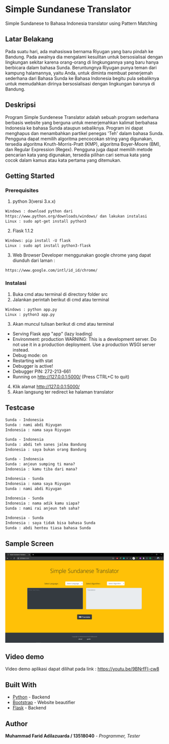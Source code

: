 # Simple Sundanese Translator
Simple Sundanese to Bahasa Indonesia translator using Pattern Matching

## Latar Belakang
Pada suatu hari, ada mahasiswa bernama Riyugan yang baru pindah ke Bandung. Pada awalnya dia mengalami kesulitan untuk bersosialisai dengan lingkungan sekitar karena orang-orang di lingkungannya yang baru hanya berbicara dalam bahasa Sunda. Beruntungnya Riyugan punya teman dari kampung halamannya, yaitu Anda, untuk diminta membuat penerjemah sederhana dari Bahasa Sunda ke Bahasa Indonesia begitu pula sebaliknya untuk memudahkan dirinya bersosialisasi dengan lingkungan barunya di Bandung.

## Deskripsi
Program Simple Sundenese Translator adalah sebuah program sederhana berbasis website yang berguna untuk menerjemahkan kalimat berbahasa Indonesia ke bahasa Sunda ataupun sebaliknya. Program ini dapat menghapus dan menambahkan partikel penegas 'Teh' dalam bahasa Sunda. Pengguna dapat memilih algoritma pencocokan string yang digunakan, tersedia algoritma Knuth-Morris-Pratt (KMP), algoritma Boyer-Moore (BM), dan Regular Expression (Regex). Pengguna juga dapat memilih metode pencarian kata yang digunakan, tersedia pilihan cari semua kata yang cocok dalam kamus atau kata pertama yang ditemukan.

## Getting Started
### Prerequisites
1. python 3(versi 3.x.x)
```
Windows : download python dari https://www.python.org/downloads/windows/ dan lakukan instalasi
Linux : sudo apt-get install python3
```
2. Flask 1.1.2
```
Windows: pip install -U flask
Linux : sudo apt install python3-flask
```
3. Web Browser
Developer menggunakan google chrome yang dapat diunduh dari laman :
```
https://www.google.com/intl/id_id/chrome/
```

### Instalasi
1. Buka cmd atau terminal di directory folder src
2. Jalankan perintah berikut di cmd atau terminal
```
Windows : python app.py
Linux : python3 app.py
```
3. Akan muncul tulisan berikut di cmd atau terminal
 * Serving Flask app "app" (lazy loading)
 * Environment: production
   WARNING: This is a development server. Do not use it in a production deployment.
   Use a production WSGI server instead.
 * Debug mode: on
 * Restarting with stat
 * Debugger is active!
 * Debugger PIN: 272-213-661
 * Running on http://127.0.0.1:5000/ (Press CTRL+C to quit)
4. Klik alamat http://127.0.0.1:5000/
5. Akan langsung ter redirect ke halaman translator

## Testcase
```
Sunda - Indonesia
Sunda : nami abdi Riyugan
Indonesia : nama saya Riyugan
```

```
Sunda - Indonesia
Sunda : abdi teh sanes jalma Bandung
Indonesia : saya bukan orang Bandung
```

```
Sunda - Indonesia
Sunda : anjeun sumping ti mana?
Indonesia : kamu tiba dari mana?
```

```
Indonesia - Sunda
Indonesia : nama saya Riyugan
Sunda : nami abdi Riyugan
```

```
Indonesia - Sunda
Indonesia : nama adik kamu siapa?
Sunda : nami rai anjeun teh saha?
```

```
Indonesia - Sunda
Indonesia : saya tidak bisa bahasa Sunda
Sunda : abdi henteu tiasa bahasa Sunda
```

## Sample Screen
<img src="ss.png"/>

## Video demo
Video demo aplikasi dapat dilihat pada link :
https://youtu.be/9BNrfFI-cw8


## Built With
* [Python](https://docs.python.org/3/) - Backend
* [Bootstrap](https://getbootstrap.com/) - Website beautifier
* [Flask](https://pypi.org/project/Flask/) - Backend

## Author
**Muhammad Farid Adilazuarda / 13518040** - *Programmer, Tester*
